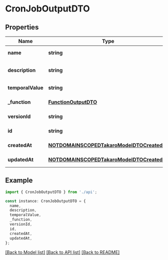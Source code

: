 # CronJobOutputDTO

## Properties

| Name              | Type                                                                                    | Description | Notes                             |
| ----------------- | --------------------------------------------------------------------------------------- | ----------- | --------------------------------- |
| **name**          | **string**                                                                              |             | [default to undefined]            |
| **description**   | **string**                                                                              |             | [optional] [default to undefined] |
| **temporalValue** | **string**                                                                              |             | [default to undefined]            |
| **\_function**    | [**FunctionOutputDTO**](FunctionOutputDTO.md)                                           |             | [default to undefined]            |
| **versionId**     | **string**                                                                              |             | [default to undefined]            |
| **id**            | **string**                                                                              |             | [default to undefined]            |
| **createdAt**     | [**NOTDOMAINSCOPEDTakaroModelDTOCreatedAt**](NOTDOMAINSCOPEDTakaroModelDTOCreatedAt.md) |             | [default to undefined]            |
| **updatedAt**     | [**NOTDOMAINSCOPEDTakaroModelDTOCreatedAt**](NOTDOMAINSCOPEDTakaroModelDTOCreatedAt.md) |             | [default to undefined]            |

## Example

```typescript
import { CronJobOutputDTO } from './api';

const instance: CronJobOutputDTO = {
  name,
  description,
  temporalValue,
  _function,
  versionId,
  id,
  createdAt,
  updatedAt,
};
```

[[Back to Model list]](../README.md#documentation-for-models) [[Back to API list]](../README.md#documentation-for-api-endpoints) [[Back to README]](../README.md)
